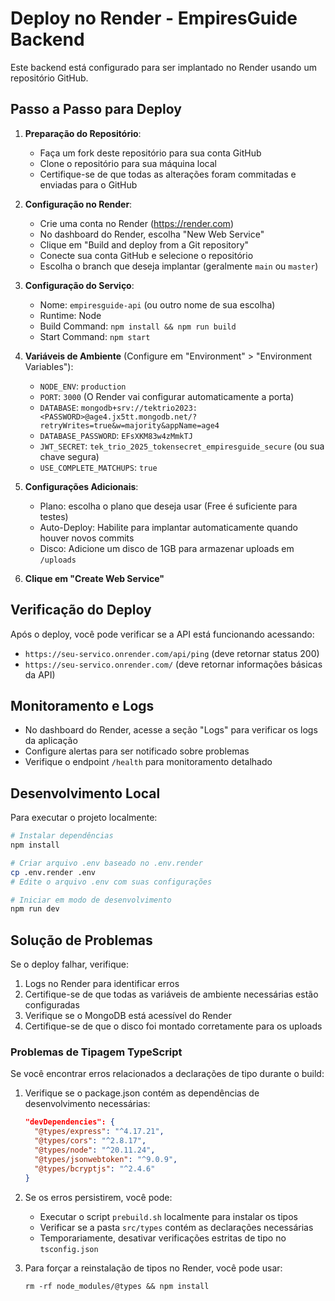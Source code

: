 # Deploy no Render - EmpiresGuide Backend

Este backend está configurado para ser implantado no Render usando um repositório GitHub.

## Passo a Passo para Deploy

1. **Preparação do Repositório**:
   - Faça um fork deste repositório para sua conta GitHub
   - Clone o repositório para sua máquina local
   - Certifique-se de que todas as alterações foram commitadas e enviadas para o GitHub

2. **Configuração no Render**:
   - Crie uma conta no Render (https://render.com)
   - No dashboard do Render, escolha "New Web Service"
   - Clique em "Build and deploy from a Git repository"
   - Conecte sua conta GitHub e selecione o repositório
   - Escolha o branch que deseja implantar (geralmente `main` ou `master`)

3. **Configuração do Serviço**:
   - Nome: `empiresguide-api` (ou outro nome de sua escolha)
   - Runtime: Node
   - Build Command: `npm install && npm run build`
   - Start Command: `npm start`

4. **Variáveis de Ambiente** (Configure em "Environment" > "Environment Variables"):
   - `NODE_ENV`: `production`
   - `PORT`: `3000` (O Render vai configurar automaticamente a porta)
   - `DATABASE`: `mongodb+srv://tektrio2023:<PASSWORD>@age4.jx5tt.mongodb.net/?retryWrites=true&w=majority&appName=age4`
   - `DATABASE_PASSWORD`: `EFsXKM83w4zMmkTJ`
   - `JWT_SECRET`: `tek_trio_2025_tokensecret_empiresguide_secure` (ou sua chave segura)
   - `USE_COMPLETE_MATCHUPS`: `true`

5. **Configurações Adicionais**:
   - Plano: escolha o plano que deseja usar (Free é suficiente para testes)
   - Auto-Deploy: Habilite para implantar automaticamente quando houver novos commits
   - Disco: Adicione um disco de 1GB para armazenar uploads em `/uploads`

6. **Clique em "Create Web Service"**

## Verificação do Deploy

Após o deploy, você pode verificar se a API está funcionando acessando:
- `https://seu-servico.onrender.com/api/ping` (deve retornar status 200)
- `https://seu-servico.onrender.com/` (deve retornar informações básicas da API)

## Monitoramento e Logs

- No dashboard do Render, acesse a seção "Logs" para verificar os logs da aplicação
- Configure alertas para ser notificado sobre problemas
- Verifique o endpoint `/health` para monitoramento detalhado

## Desenvolvimento Local

Para executar o projeto localmente:

```bash
# Instalar dependências
npm install

# Criar arquivo .env baseado no .env.render
cp .env.render .env
# Edite o arquivo .env com suas configurações

# Iniciar em modo de desenvolvimento
npm run dev
```

## Solução de Problemas

Se o deploy falhar, verifique:
1. Logs no Render para identificar erros
2. Certifique-se de que todas as variáveis de ambiente necessárias estão configuradas
3. Verifique se o MongoDB está acessível do Render
4. Certifique-se de que o disco foi montado corretamente para os uploads

### Problemas de Tipagem TypeScript

Se você encontrar erros relacionados a declarações de tipo durante o build:

1. Verifique se o package.json contém as dependências de desenvolvimento necessárias:
   ```json
   "devDependencies": {
     "@types/express": "^4.17.21",
     "@types/cors": "^2.8.17",
     "@types/node": "^20.11.24",
     "@types/jsonwebtoken": "^9.0.9",
     "@types/bcryptjs": "^2.4.6"
   }
   ```

2. Se os erros persistirem, você pode:
   - Executar o script `prebuild.sh` localmente para instalar os tipos
   - Verificar se a pasta `src/types` contém as declarações necessárias
   - Temporariamente, desativar verificações estritas de tipo no `tsconfig.json`

3. Para forçar a reinstalação de tipos no Render, você pode usar:
   ```
   rm -rf node_modules/@types && npm install
   ```
